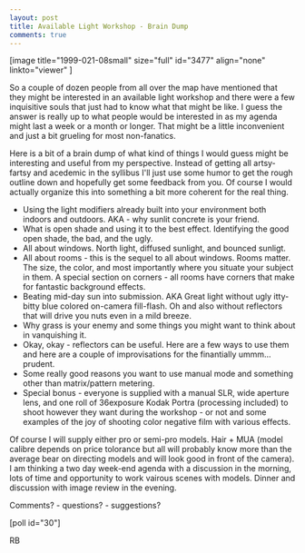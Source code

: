 ```yaml
---
layout: post
title: Available Light Workshop - Brain Dump
comments: true
---
```

[image title="1999-021-08small" size="full" id="3477" align="none" linkto="viewer" ]

So a couple of dozen people from all over the map have mentioned that they might be interested in an available light workshop and there were a few inquisitive souls that just had to know what that might be like. I guess the answer is really up to what people would be interested in as my agenda might last a week or a month or longer. That might be a little inconvenient and just a bit grueling for most non-fanatics.

Here is a bit of a brain dump of what kind of things I would guess might be interesting and useful from my perspective. Instead of getting all artsy-fartsy and acedemic in the syllibus I'll just use some humor to get the rough outline down and hopefully get some feedback from you. Of course I would actually organize this into something a bit more coherent for the real thing.
<ul>
	<li>Using the light modifiers already built into your environment both indoors and outdoors. AKA - why sunlit concrete is your friend.</li>
	<li>What is open shade and using it to the best effect. Identifying the good open shade, the bad, and the ugly.</li>
	<li>All about windows. North light, diffused sunlight, and bounced sunligt.</li>
	<li>All about rooms - this is the sequel to all about windows. Rooms matter. The size, the color, and most importantly where you situate your subject in them. A special section on corners - all rooms have corners that make for fantastic background effects.</li>
	<li>Beating mid-day sun into submission. AKA Great light without ugly itty-bitty blue colored on-camera fill-flash. Oh and also without reflectors that will drive you nuts even in a mild breeze.</li>
	<li>Why grass is your enemy and some things you might want to think about in vanquishing it.</li>
	<li>Okay, okay - reflectors can be useful. Here are a few ways to use them and here are a couple of improvisations for the finantially ummm... prudent.</li>
	<li>Some really good reasons you want to use manual mode and something other than matrix/pattern metering.</li>
	<li>Special bonus - everyone is supplied with a manual SLR, wide aperture lens, and one roll of 36exposure Kodak Portra (processing included) to shoot however they want during the workshop - or not and some examples of the joy of shooting color negative film with various effects.</li>
</ul>
Of course I will supply either pro or semi-pro models. Hair + MUA (model calibre depends on price tolorance but all will probably know more than the average bear on directing models and will look good in front of the camera). I am thinking a two day week-end agenda with a discussion in the morning, lots of time and opportunity to work vairous scenes with models. Dinner and discussion with image review in the evening.

Comments? - questions? - suggestions?

[poll id="30"]

RB